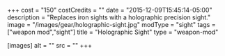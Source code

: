 +++
cost = "150"
costCredits = ""
date = "2015-12-09T15:45:14-05:00"
description = "Replaces iron sights with a holographic precision sight."
image = "/images/gear/holographic-sight.jpg"
modType = "sight"
tags = ["weapon mod","sight"]
title = "Holographic Sight"
type = "weapon-mod"

[images]
  alt = ""
  src = ""
+++
